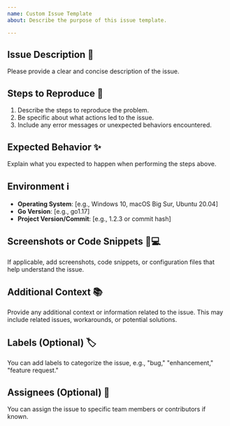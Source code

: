 ```yaml
---
name: Custom Issue Template
about: Describe the purpose of this issue template.

---
```


## Issue Description 📝

Please provide a clear and concise description of the issue.

## Steps to Reproduce 🔄

1. Describe the steps to reproduce the problem.
2. Be specific about what actions led to the issue.
3. Include any error messages or unexpected behaviors encountered.

## Expected Behavior ✨

Explain what you expected to happen when performing the steps above.

## Environment ℹ️

- **Operating System**: [e.g., Windows 10, macOS Big Sur, Ubuntu 20.04]
- **Go Version**: [e.g., go1.17]
- **Project Version/Commit**: [e.g., 1.2.3 or commit hash]

## Screenshots or Code Snippets 📸💻

If applicable, add screenshots, code snippets, or configuration files that help understand the issue.

## Additional Context 📚

Provide any additional context or information related to the issue. This may include related issues, workarounds, or potential solutions.

## Labels (Optional) 🏷️

You can add labels to categorize the issue, e.g., "bug," "enhancement," "feature request."

## Assignees (Optional) 👤

You can assign the issue to specific team members or contributors if known.
